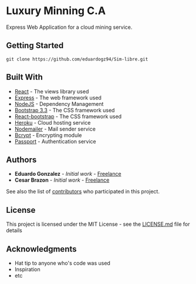 
# Luxury Minning C.A

Express Web Application for a cloud mining service.

## Getting Started

```
git clone https://github.com/eduardogz94/Sim-libre.git
```

## Built With

* [React](https://github.com/reactjs/reactjs.org) - The views library used
* [Express](https://expressjs.com/en/api.html) - The web framework used
* [NodeJS](https://github.com/nodejs/node) - Dependency Management
* [Bootstrap 3.3](http://getbootstrap.com/docs/3.3/) - The CSS framework used
* [React-bootstrap](https://github.com/react-bootstrap/react-bootstrap) - The CSS framework used
* [Heroku](https://heroku.com/) - Cloud hosting service
* [Nodemailer](https://github.com/nodemailer/nodemailer) - Mail sender service
* [Bcrypt](https://github.com/kelektiv/node.bcrypt.js/) - Encrypting module
* [Passport](https://github.com/jaredhanson/passport-github) - Authentication service

## Authors

* **Eduardo Gonzalez** - *Initial work* - [Freelance](https://github.com/eduardogz94)
* **Cesar Brazon** - *Initial work* - [Freelance](https://github.com/cbrzn)

See also the list of [contributors](https://github.com/your/project/contributors) who participated in this project.

## License

This project is licensed under the MIT License - see the [LICENSE.md](LICENSE.md) file for details

## Acknowledgments

* Hat tip to anyone who's code was used
* Inspiration
* etc

